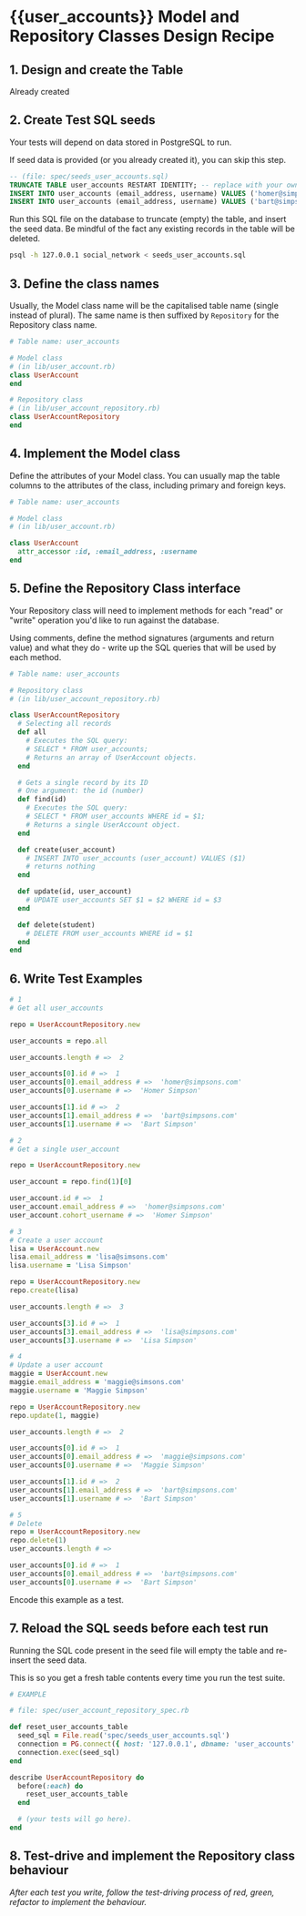 # {{user_accounts}} Model and Repository Classes Design Recipe

## 1. Design and create the Table

Already created

## 2. Create Test SQL seeds

Your tests will depend on data stored in PostgreSQL to run.

If seed data is provided (or you already created it), you can skip this step.

```sql
-- (file: spec/seeds_user_accounts.sql)
TRUNCATE TABLE user_accounts RESTART IDENTITY; -- replace with your own table name.
INSERT INTO user_accounts (email_address, username) VALUES ('homer@simpsons.com', 'Homer Simpson');
INSERT INTO user_accounts (email_address, username) VALUES ('bart@simpsons.com', 'Bart Simpson');
```

Run this SQL file on the database to truncate (empty) the table, and insert the seed data. Be mindful of the fact any existing records in the table will be deleted.

```bash
psql -h 127.0.0.1 social_network < seeds_user_accounts.sql
```

## 3. Define the class names

Usually, the Model class name will be the capitalised table name (single instead of plural). The same name is then suffixed by `Repository` for the Repository class name.

```ruby
# Table name: user_accounts

# Model class
# (in lib/user_account.rb)
class UserAccount
end

# Repository class
# (in lib/user_account_repository.rb)
class UserAccountRepository
end
```

## 4. Implement the Model class

Define the attributes of your Model class. You can usually map the table columns to the attributes of the class, including primary and foreign keys.

```ruby
# Table name: user_accounts

# Model class
# (in lib/user_account.rb)

class UserAccount
  attr_accessor :id, :email_address, :username
end
```

## 5. Define the Repository Class interface

Your Repository class will need to implement methods for each "read" or "write" operation you'd like to run against the database.

Using comments, define the method signatures (arguments and return value) and what they do - write up the SQL queries that will be used by each method.

```ruby
# Table name: user_accounts

# Repository class
# (in lib/user_account_repository.rb)

class UserAccountRepository
  # Selecting all records
  def all
    # Executes the SQL query:
    # SELECT * FROM user_accounts;
    # Returns an array of UserAccount objects.
  end

  # Gets a single record by its ID
  # One argument: the id (number)
  def find(id)
    # Executes the SQL query:
    # SELECT * FROM user_accounts WHERE id = $1;
    # Returns a single UserAccount object.
  end

  def create(user_account)
    # INSERT INTO user_accounts (user_account) VALUES ($1)
    # returns nothing
  end

  def update(id, user_account)
    # UPDATE user_accounts SET $1 = $2 WHERE id = $3
  end

  def delete(student)
    # DELETE FROM user_accounts WHERE id = $1
  end
end
```

## 6. Write Test Examples

```ruby
# 1
# Get all user_accounts

repo = UserAccountRepository.new

user_accounts = repo.all

user_accounts.length # =>  2

user_accounts[0].id # =>  1
user_accounts[0].email_address # =>  'homer@simpsons.com'
user_accounts[0].username # =>  'Homer Simpson'

user_accounts[1].id # =>  2
user_accounts[1].email_address # =>  'bart@simpsons.com'
user_accounts[1].username # =>  'Bart Simpson'

# 2
# Get a single user_account

repo = UserAccountRepository.new

user_account = repo.find(1)[0]

user_account.id # =>  1
user_account.email_address # =>  'homer@simpsons.com'
user_account.cohort_username # =>  'Homer Simpson'

# 3 
# Create a user account
lisa = UserAccount.new
lisa.email_address = 'lisa@simsons.com'
lisa.username = 'Lisa Simpson'

repo = UserAccountRepository.new
repo.create(lisa)

user_accounts.length # =>  3

user_accounts[3].id # =>  1
user_accounts[3].email_address # =>  'lisa@simpsons.com'
user_accounts[3].username # =>  'Lisa Simpson'

# 4
# Update a user account
maggie = UserAccount.new
maggie.email_address = 'maggie@simsons.com'
maggie.username = 'Maggie Simpson'

repo = UserAccountRepository.new
repo.update(1, maggie)

user_accounts.length # =>  2

user_accounts[0].id # =>  1
user_accounts[0].email_address # =>  'maggie@simpsons.com'
user_accounts[0].username # =>  'Maggie Simpson'

user_accounts[1].id # =>  2
user_accounts[1].email_address # =>  'bart@simpsons.com'
user_accounts[1].username # =>  'Bart Simpson'

# 5
# Delete
repo = UserAccountRepository.new
repo.delete(1)
user_accounts.length # =>  

user_accounts[0].id # =>  1
user_accounts[0].email_address # =>  'bart@simpsons.com'
user_accounts[0].username # =>  'Bart Simpson'
```

Encode this example as a test.

## 7. Reload the SQL seeds before each test run

Running the SQL code present in the seed file will empty the table and re-insert the seed data.

This is so you get a fresh table contents every time you run the test suite.

```ruby
# EXAMPLE

# file: spec/user_account_repository_spec.rb

def reset_user_accounts_table
  seed_sql = File.read('spec/seeds_user_accounts.sql')
  connection = PG.connect({ host: '127.0.0.1', dbname: 'user_accounts' })
  connection.exec(seed_sql)
end

describe UserAccountRepository do
  before(:each) do 
    reset_user_accounts_table
  end

  # (your tests will go here).
end
```

## 8. Test-drive and implement the Repository class behaviour

_After each test you write, follow the test-driving process of red, green, refactor to implement the behaviour._